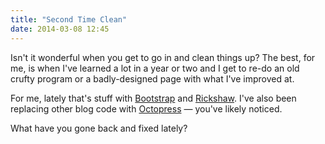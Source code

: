 ```yaml
---
title: "Second Time Clean"
date: 2014-03-08 12:45
---
```

Isn't it wonderful when you get to go in and clean things up? The best,
for me, is when I've learned a lot in a year or two and I get to re-do
an old crufty program or a badly-designed page with what I've improved at.

For me, lately that's stuff with
<a href="http://getbootstrap.com">Bootstrap</a> and
<a href="http://code.shutterstock.com/rickshaw/examples/">Rickshaw</a>.
I've also been replacing other blog code with
<a href="http://octopress.org">Octopress</a> &mdash; you've likely noticed.

What have you gone back and fixed lately?
